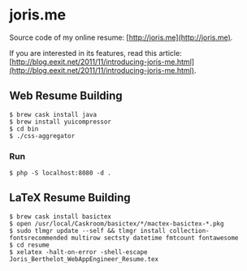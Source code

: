 # joris.me

Source code of my online resume: [http://joris.me](http://joris.me).

If you are interested in its features, read this article: [http://blog.eexit.net/2011/11/introducing-joris-me.html](http://blog.eexit.net/2011/11/introducing-joris-me.html).

## Web Resume Building

    $ brew cask install java
    $ brew install yuicompressor
    $ cd bin
    $ ./css-aggregator

### Run

    $ php -S localhost:8080 -d .

## LaTeX Resume Building

    $ brew cask install basictex
    $ open /usr/local/Caskroom/basictex/*/mactex-basictex-*.pkg
    $ sudo tlmgr update --self && tlmgr install collection-fontsrecommended multirow sectsty datetime fmtcount fontawesome
    $ cd resume
    $ xelatex -halt-on-error -shell-escape Joris_Berthelot_WebAppEngineer_Resume.tex
